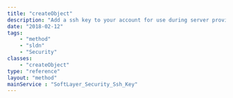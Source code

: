 ```yaml
---
title: "createObject"
description: "Add a ssh key to your account for use during server provisioning and os reloads. "
date: "2018-02-12"
tags:
    - "method"
    - "sldn"
    - "Security"
classes:
    - "createObject"
type: "reference"
layout: "method"
mainService : "SoftLayer_Security_Ssh_Key"
---
```

